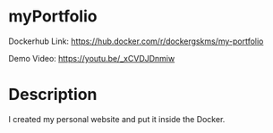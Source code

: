 # myPortfolio
Dockerhub Link: https://hub.docker.com/r/dockergskms/my-portfolio

Demo Video: https://youtu.be/_xCVDJDnmiw

# Description
I created my personal website and put it inside the Docker.